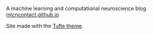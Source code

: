 A machine learning and computational neuroscience blog.
 [mlcncontact.github.io](mlcncontact.github.io)

Site made with the [Tufte theme](https://github.com/clayh53/tufte-jekyll).
